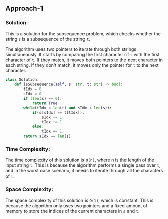 ## Approach-1

### Solution:
This is a solution for the subsequence problem, which checks whether the string `s` is a subsequence of the string `t`.

The algorithm uses two pointers to iterate through both strings simultaneously. It starts by comparing the first character of `s` with the first character of `t`. If they match, it moves both pointers to the next character in each string. If they don't match, it moves only the pointer for `t` to the next character.
```py
class Solution:
    def isSubsequence(self, s: str, t: str) -> bool:
        tIdx = 0
        sIdx = 0
        if (len(s) == 0):
            return True
        while(tIdx < len(t) and sIdx < len(s)):
            if(s[sIdx] == t[tIdx]):
                sIdx += 1
                tIdx += 1
            else:
                tIdx += 1
        return sIdx == len(s)
```

### Time Complexity: 
The time complexity of this solution is `O(n)`, where n is the length of the input string `t`. This is because the algorithm performs a single pass over `t`, and in the worst case scenario, it needs to iterate through all the characters of `t`.

### Space Complexity:
The space complexity of this solution is `O(1)`, which is constant. This is because the algorithm only uses two pointers and a fixed amount of memory to store the indices of the current characters in `s` and `t`.
